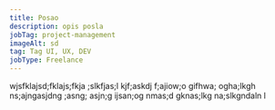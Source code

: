```yaml
---
title: Posao
description: opis posla
jobTag: project-management
imageAlt: sd
tag: Tag UI, UX, DEV
jobType: Freelance
---
```

w﻿jsfklajsd;fklajs;fkja ;slkfjas;l kjf;askdj f;ajiow;o gifhwa; ogha;lkgh ns;ajngasjdng ;asng; asjn;g ijsan;og nmas;d gknas;lkg na;slkgndaln l
